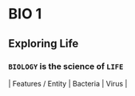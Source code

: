 # BIO 1

## Exploring Life

### `BIOLOGY` is the science of `LIFE`
| Features / Entity | Bacteria | Virus |

